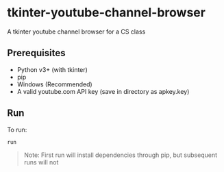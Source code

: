 # tkinter-youtube-channel-browser
A tkinter youtube channel browser for a CS class

## Prerequisites

- Python v3+ (with tkinter)
- pip
- Windows (Recommended)
- A valid youtube.com API key (save in directory as apkey.key)

## Run

To run:

```bash
run
```

> Note: First run will install dependencies through pip, but subsequent runs will not